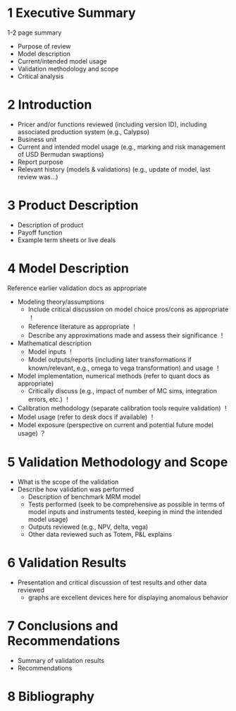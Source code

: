 # 1 Executive Summary

1-2 page summary

- Purpose of review
- Model description
- Current/intended model usage
- Validation methodology and scope
- Critical analysis

# 2 Introduction

- Pricer and/or functions reviewed (including version ID), including associated production system (e.g., Calypso)
- Business unit
- Current and intended model usage (e.g., marking and risk management of USD Bermudan swaptions)
- Report purpose
- Relevant history (models & validations) (e.g., update of model, last review was...)
# 3 Product Description
- Description of product
- Payoff function
- Example term sheets or live deals
# 4 Model Description
Reference earlier validation docs as appropriate
- Modeling theory/assumptions
  - Include critical discussion on model choice pros/cons as appropriate  ！
  - Reference literature as appropriate  ！
  - Describe any approximations made and assess their significance  ！
- Mathematical description
  - Model inputs ！
  - Model outputs/reports (including later transformations if known/relevant, e.g., omega to vega transformation) and usage  ！
- Model implementation, numerical methods (refer to quant docs as appropriate)
  - Critically discuss (e.g., impact of number of MC sims, integration errors, etc.)  ！
- Calibration methodology (separate calibration tools require validation) ！
- Model usage (refer to desk docs if available)  ！
- Model exposure (perspective on current and potential future model usage) ？
# 5 Validation Methodology and Scope
- What is the scope of the validation
- Describe how validation was performed
  - Description of benchmark MRM model
  - Tests performed (seek to be comprehensive as possible in terms of model inputs and instruments tested, keeping in mind the intended model usage)
  - Outputs reviewed (e.g., NPV, delta, vega)
  - Other data reviewed such as Totem, P&L explains
# 6 Validation Results
- Presentation and critical discussion of test results and other data reviewed
  - graphs are excellent devices here for displaying anomalous behavior
# 7 Conclusions and Recommendations
- Summary of validation results
- Recommendations
# 8 Bibliography